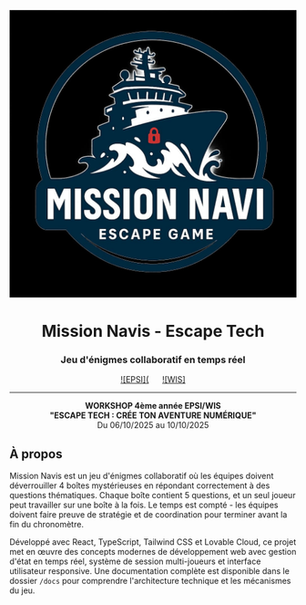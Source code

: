 <div align="center">

![Mission Navis Logo](./public/mission-navis-logo.jpg)

# Mission Navis - Escape Tech

### Jeu d'énigmes collaboratif en temps réel

[![EPSI](](https://tse2.mm.bing.net/th/id/OIP.RjVJ0tvP-j3EZ7-IK0ZVHAHaEy?rs=1&pid=ImgDetMain&o=7&rm=3) &nbsp;&nbsp;&nbsp;&nbsp; [![WIS]](https://sarcdprodstrapi.blob.core.windows.net/strapi-media/assets/LOGO_WIS_2025_8240b8634d.png)

---

**WORKSHOP 4ème année EPSI/WIS**  
**"ESCAPE TECH : CRÉE TON AVENTURE NUMÉRIQUE"**  
Du 06/10/2025 au 10/10/2025

</div>

## À propos

Mission Navis est un jeu d'énigmes collaboratif où les équipes doivent déverrouiller 4 boîtes mystérieuses en répondant correctement à des questions thématiques. Chaque boîte contient 5 questions, et un seul joueur peut travailler sur une boîte à la fois. Le temps est compté - les équipes doivent faire preuve de stratégie et de coordination pour terminer avant la fin du chronomètre.

Développé avec React, TypeScript, Tailwind CSS et Lovable Cloud, ce projet met en œuvre des concepts modernes de développement web avec gestion d'état en temps réel, système de session multi-joueurs et interface utilisateur responsive. Une documentation complète est disponible dans le dossier `/docs` pour comprendre l'architecture technique et les mécanismes du jeu.
